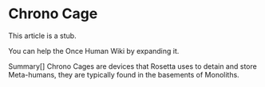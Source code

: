 # Chrono Cage

This article is a stub.
        
You can help the Once Human Wiki by expanding it.

        
    

Summary[]
Chrono Cages are devices that Rosetta uses to detain and store Meta-humans, they are typically found in the basements of Monoliths.
